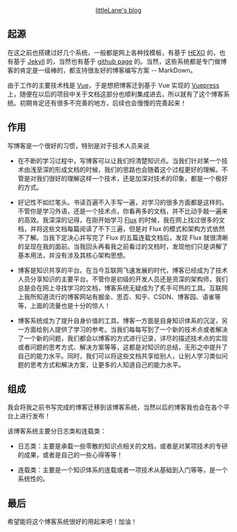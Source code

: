 <p style="text-align: center">
  <a href="https://littlelane.github.io/blog/" target="_blank">littleLane's blog</a>
</p>

## 起源

在这之前也搭建过好几个系统，一般都是网上各种找模板，有基于 [HEXO](https://hexo.io/zh-cn/) 的，也有基于 [Jekyll](https://jekyllrb.com/) 的，当然也有基于 [github page](https://pages.github.com/) 的。当然，这些系统都是专门做博客的肯定是一级棒的，都支持很友好的博客编写方案 -- MarkDown。

由于工作的主要技术栈是 [Vue](https://cn.vuejs.org/)，于是想把博客迁到基于 Vue 实现的 [Vuepress](https://vuepress.vuejs.org/) 上，随便在以后的项目中关于文档这部分也顺利集成进去，所以就有了这个博客系统。初期肯定还有很多不完善的地方，后续也会慢慢的完善起来！

## 作用

写博客是一个很好的习惯，特别是对于技术人员来说

- 在不断的学习过程中，写博客可以让我们捋清楚知识点。当我们针对某一个技术由浅至深的形成文档的时候，我们的思路也会随着这个过程更好的理解。不管是对我们很好的理解这样一个技术，还是加深对技术的印象，都是一个极好的方式。

- 好记性不如烂笔头。书读百遍不入手写一遍，对学习的很多方面都是这样的。不管你是学习外语，还是一个技术点，你看再多的文档，并不比动手敲一遍来的高效。我深深的记得，在刚开始学习 [Flux](https://facebook.github.io/flux/) 的时候，我在网上找过很多的文档，并将这些文档每篇阅读了不下三遍，但是对 Flux 的模式和架构方式依然不了解。当我下定决心并写完了 Flux 的五篇连载文档后，发现 Flux 就很清晰的呈现在我的面前。当我回头再看我之前看过的文档时，发现他们只是讲解了基本用法，并没有涉及其核心架构思想。

- 博客是知识共享的平台。在当今互联网飞速发展的时代，博客已经成为了技术人员分享知识的主要平台。不管你是初级的开发人员还是资深的架构师，我们总是会在网上寻找学习的文档，博客系统无疑成为了炙手可热的工具。互联网上我所知道流行的博客网站有掘金、思否、知乎、CSDN、博客园、语雀等等，上面的流量也是十分的惊人！

- 博客系统成为了提升自身价值的工具。博客一方面是自身知识体系的沉淀，另一方面给别人提供了学习的参考。当我们每每写到了一个新的技术点或者解决了一个新的问题，我们都会以博客的方式进行记录，详尽的描述技术点的实现或者问题的思考方式、解决方案等等，这都是对知识的总结，无形之中提升了自己的能力水平。同时，我们可以将这些文档共享给别人，让别人学习类似问题的思考方式和解决方案，让更多的人知道自己的能力水平。

## 组成

我会将我之前书写完成的博客迁移到该博客系统，当然以后的博客我也会在各个平台上进行发布！

该博客系统主要分日志类和连载类：

- 日志类：主要是承载一些零散的知识点相关的文档，或者是对某项技术的专研的成果，或者是自己的一些心得等等！
  
- 连载类：主要是一个知识体系的连载或者一项技术从基础到入门等等，是一个系统性的。

## 最后

希望能将这个博客系统很好的用起来吧！加油！
